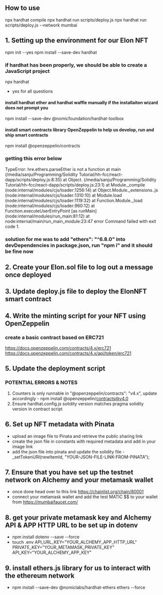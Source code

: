 ## How to use

npx hardhat compile
npx hardhat run scripts/deploy.js
npx hardhat run scripts/deploy.js --network mumbai


## 1. Setting up the environment for our Elon NFT

npm init --yes
npm install --save-dev hardhat

### if hardhat has been properly, we should be able to create a JavaScript project

npx hardhat

- yes for all questions

#### install hardhat ether and hardhat waffle manually if the installaiton wizard does not prompt you

npm install --save-dev @nomicfoundation/hardhat-toolbox

#### install smart contracts library OpenZeppelin to help us develop, run and ship smart contracts

npm install @openzeppelin/contracts

### getting this error below

TypeError: hre.ethers.parseEther is not a function
at main (/media/sanju/Programming/Solidity Tutorial/hh-fcc/react-dapp/scripts/deploy.js:8:35)
at Object.<anonymous> (/media/sanju/Programming/Solidity Tutorial/hh-fcc/react-dapp/scripts/deploy.js:23:1)
at Module.\_compile (node:internal/modules/cjs/loader:1256:14)
at Object.Module.\_extensions..js (node:internal/modules/cjs/loader:1310:10)
at Module.load (node:internal/modules/cjs/loader:1119:32)
at Function.Module.\_load (node:internal/modules/cjs/loader:960:12)
at Function.executeUserEntryPoint [as runMain] (node:internal/modules/run_main:81:12)
at node:internal/main/run_main_module:23:47
error Command failed with exit code 1.

### solution for me was to add "ethers": "^6.8.0" into devDependencies in package.json, run "npm i" and it should be fine now

## 2. Create your Elon.sol file to log out a message once deployed

## 3. Update deploy.js file to deploy the ElonNFT smart contract

## 4. Write the minting script for your NFT using OpenZeppelin

### create a basic contract based on ERC721

https://docs.openzeppelin.com/contracts/4.x/erc721
https://docs.openzeppelin.com/contracts/4.x/api/token/erc721

## 5. Update the deployment script

### POTENTIAL ERRORS & NOTES
1. Counters is only runnable in "@openzeppelin/contracts": "v4.x", update accordingly - npm install @openzeppelin/contracts@v4.0
2. Ensure hardhat.config.js solidity version matches pragma solidity version in contract script

## 6. Set up NFT metadata with Pinata 
- upload an image file to Pinata and retrieve the public sharing link
- create the json file in constants with required metadata and add in your image link
- add the json file into pinata and update the solidity file - _setTokenURI(newItemId, "YOUR-JSON-FILE-LINK-FROM-PINATA");

## 7. Ensure that you have set up the testnet network on Alchemy and your metamask wallet 
- once done head over to this link https://chainlist.org/chain/80001
- connect your metamask wallet and add the test MATIC $$ to your wallet from https://mumbaifaucet.com/ 

## 8. get your private metamask key and Alchemy API & APP HTTP URL to be set up in dotenv
- npm install dotenv --save --force
- touch .env
API_URL_KEY="YOUR_ALCHEMY_APP_HTTP_URL"
PRIVATE_KEY="YOUR_METAMASK_PRIVATE_KEY"
API_KEY="YOUR_ALCHEMY_APP_KEY"
 
## 9. install ethers.js library for us to interact with the ethereum network 
- npm install --save-dev @nomiclabs/hardhat-ethers ethers --force




